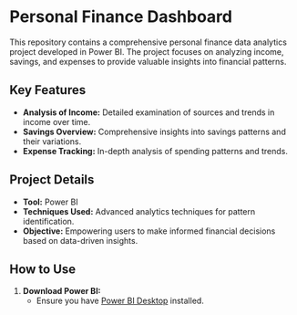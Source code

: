 # Personal Finance Dashboard

This repository contains a comprehensive personal finance data analytics project developed in Power BI. The project focuses on analyzing income, savings, and expenses to provide valuable insights into financial patterns.

## Key Features

- **Analysis of Income:** Detailed examination of sources and trends in income over time.
- **Savings Overview:** Comprehensive insights into savings patterns and their variations.
- **Expense Tracking:** In-depth analysis of spending patterns and trends.

## Project Details

- **Tool:** Power BI
- **Techniques Used:** Advanced analytics techniques for pattern identification.
- **Objective:** Empowering users to make informed financial decisions based on data-driven insights.

## How to Use

1. **Download Power BI:**
   - Ensure you have [Power BI Desktop](https://powerbi.microsoft.com/desktop/) installed.
